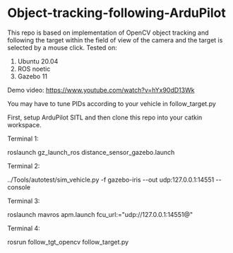 # Object-tracking-following-ArduPilot

This repo is based on implementation of OpenCV object tracking and following the target within the field of view of the camera and the target is selected by a mouse click.
Tested on:
1. Ubuntu 20.04
2. ROS noetic
3. Gazebo 11

Demo video:
https://www.youtube.com/watch?v=hYx90dD13Wk

You may have to tune PIDs according to your vehicle in follow_target.py

First, setup ArduPilot SITL and then clone this repo into your catkin workspace.

Terminal 1:

roslaunch gz_launch_ros distance_sensor_gazebo.launch

Terminal 2:

 ../Tools/autotest/sim_vehicle.py -f gazebo-iris --out udp:127.0.0.1:14551 --console

Terminal 3:

roslaunch mavros apm.launch fcu_url:="udp://127.0.0.1:14551@"

Terminal 4:

rosrun follow_tgt_opencv follow_target.py

